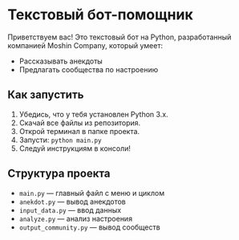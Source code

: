 # Текстовый бот-помощник

Приветствуем вас! Это текстовый бот на Python, разработанный компанией Moshin Company, который умеет:
- Рассказывать анекдоты
- Предлагать сообщества по настроению

## Как запустить
1. Убедись, что у тебя установлен Python 3.x.
2. Скачай все файлы из репозитория.
3. Открой терминал в папке проекта.
4. Запусти: `python main.py`
5. Следуй инструкциям в консоли!

## Структура проекта
- `main.py` — главный файл с меню и циклом
- `anekdot.py` — вывод анекдотов
- `input_data.py` — ввод данных
- `analyze.py` — анализ настроения
- `output_community.py` — вывод сообществ
